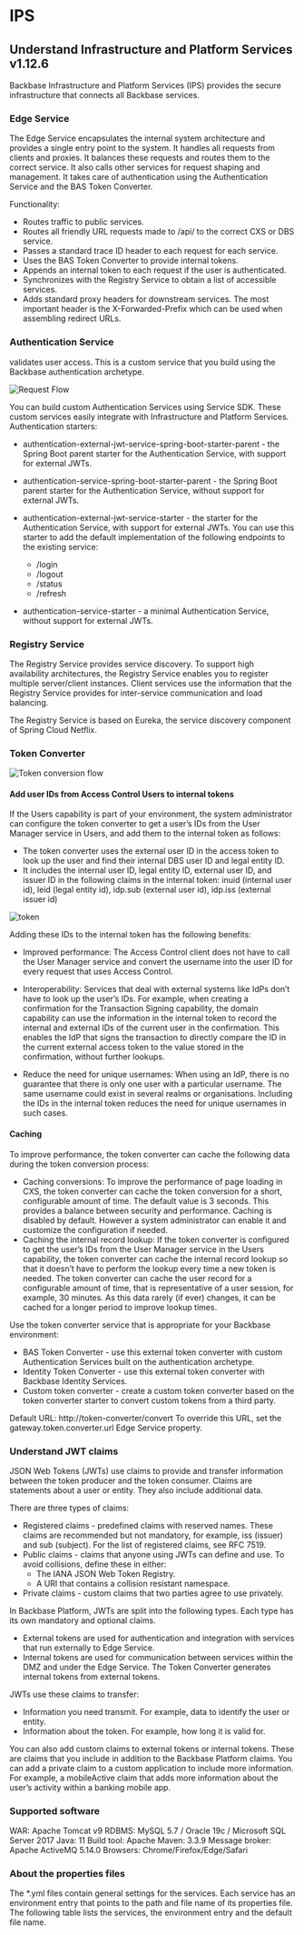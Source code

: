 # IPS

## Understand Infrastructure and Platform Services v1.12.6

Backbase Infrastructure and Platform Services (IPS) provides the secure infrastructure that connects all Backbase services.

### Edge Service
The Edge Service encapsulates the internal system architecture and provides a single entry point to the system. It handles all requests from clients and proxies. It balances these requests and routes them to the correct service. It also calls other services for request shaping and management. It takes care of authentication using the Authentication Service and the BAS Token Converter.

Functionality:
  - Routes traffic to public services.
  - Routes all friendly URL requests made to /api/ to the correct CXS or DBS service.
  - Passes a standard trace ID header to each request for each service.
  - Uses the BAS Token Converter to provide internal tokens.
  - Appends an internal token to each request if the user is authenticated.
  - Synchronizes with the Registry Service to obtain a list of accessible services.
  - Adds standard proxy headers for downstream services. The most important header is the X-Forwarded-Prefix which can be used when assembling redirect URLs.


### Authentication Service
validates user access. This is a custom service that you build using the Backbase authentication archetype.

![Request Flow](https://community.backbase.com/documentation/platform-services/1-12-6/images/puml/platform/authentication_service_flow.svg?ver=1.12.6)

You can build custom Authentication Services using Service SDK. These custom services easily integrate with Infrastructure and Platform Services.
Authentication starters:
- authentication-external-jwt-service-spring-boot-starter-parent - the Spring Boot parent starter for the Authentication Service, with support for external JWTs.
- authentication-service-spring-boot-starter-parent - the Spring Boot parent starter for the Authentication Service, without support for external JWTs.
- authentication-external-jwt-service-starter - the starter for the Authentication Service, with support for external JWTs.
You can use this starter to add the default implementation of the following endpoints to the existing service:
  - /login
  - /logout
  - /status
  - /refresh

- authentication-service-starter - a minimal Authentication Service, without support for external JWTs.


### Registry Service
The Registry Service provides service discovery. To support high availability architectures, the Registry Service enables you to register multiple server/client instances. Client services use the information that the Registry Service provides for inter-service communication and load balancing.

The Registry Service is based on Eureka, the service discovery component of Spring Cloud Netflix.


### Token Converter
![Token conversion flow](https://community.backbase.com/documentation/platform-services/1-12-6/images/puml/platform/token_converter.svg?ver=1.12.6)

#### Add user IDs from Access Control Users to internal tokens

If the Users capability is part of your environment, the system administrator can configure the token converter to get a user’s IDs from the User Manager service in Users, and add them to the internal token as follows:
- The token converter uses the external user ID in the access token to look up the user and find their internal DBS user ID and legal entity ID.
- It includes the internal user ID, legal entity ID, external user ID, and issuer ID in the following claims in the internal token: inuid (internal user id), leid (legal entity id), idp.sub (external user id), idp.iss (external issuer id)

![token](https://community.backbase.com/documentation/platform-services/1-12-6/images/puml/platform/token_converter_lookup_bas.svg?ver=1.12.6)

Adding these IDs to the internal token has the following benefits:
- Improved performance: The Access Control client does not have to call the User Manager service and convert the username into the user ID for every request that uses Access Control.

- Interoperability: Services that deal with external systems like IdPs don’t have to look up the user’s IDs. For example, when creating a confirmation for the Transaction Signing capability, the domain capability can use the information in the internal token to record the internal and external IDs of the current user in the confirmation. This enables the IdP that signs the transaction to directly compare the ID in the current external access token to the value stored in the confirmation, without further lookups.

- Reduce the need for unique usernames: When using an IdP, there is no guarantee that there is only one user with a particular username. The same username could exist in several realms or organisations. Including the IDs in the internal token reduces the need for unique usernames in such cases.

#### Caching
To improve performance, the token converter can cache the following data during the token conversion process:
- Caching conversions: To improve the performance of page loading in CXS, the token converter can cache the token conversion for a short, configurable amount of time. The default value is 3 seconds. This provides a balance between security and performance. Caching is disabled by default. However a system administrator can enable it and customize the configuration if needed.
- Caching the internal record lookup: If the token converter is configured to get the user’s IDs from the User Manager service in the Users capability, the token converter can cache the internal record lookup so that it doesn’t have to perform the lookup every time a new token is needed. The token converter can cache the user record for a configurable amount of time, that is representative of a user session, for example, 30 minutes. As this data rarely (if ever) changes, it can be cached for a longer period to improve lookup times.

Use the token converter service that is appropriate for your Backbase environment:
- BAS Token Converter - use this external token converter with custom Authentication Services built on the authentication archetype.
- Identity Token Converter - use this external token converter with Backbase Identity Services.
- Custom token converter - create a custom token converter based on the token converter starter to convert custom tokens from a third party.

Default URL: http://token-converter/convert
To override this URL, set the gateway.token.converter.url Edge Service property.


### Understand JWT claims

JSON Web Tokens (JWTs) use claims to provide and transfer information between the token producer and the token consumer. Claims are statements about a user or entity. They also include additional data.

There are three types of claims:
- Registered claims - predefined claims with reserved names.
These claims are recommended but not mandatory, for example, iss (issuer) and sub (subject). For the list of registered claims, see RFC 7519.
- Public claims - claims that anyone using JWTs can define and use. To avoid collisions, define these in either:
  - The IANA JSON Web Token Registry.
  - A URI that contains a collision resistant namespace.
- Private claims - custom claims that two parties agree to use privately.

In Backbase Platform, JWTs are split into the following types. Each type has its own mandatory and optional claims.
- External tokens are used for authentication and integration with services that run externally to Edge Service.
- Internal tokens are used for communication between services within the DMZ and under the Edge Service. The Token Converter generates internal tokens from external tokens.

JWTs use these claims to transfer:
- Information you need transmit. For example, data to identify the user or entity.
- Information about the token. For example, how long it is valid for.

You can also add custom claims to external tokens or internal tokens. These are claims that you include in addition to the Backbase Platform claims. You can add a private claim to a custom application to include more information. For example, a mobileActive claim that adds more information about the user’s activity within a banking mobile app.


### Supported software
WAR: Apache Tomcat v9
RDBMS: MySQL 5.7 / Oracle 19c / Microsoft SQL Server 2017
Java: 11
Build tool: Apache Maven: 3.3.9
Message broker: Apache ActiveMQ 5.14.0
Browsers: Chrome/Firefox/Edge/Safari

### About the properties files
The *.yml files contain general settings for the services. Each service has an environment entry that points to the path and file name of its properties file. The following table lists the services, the environment entry and the default file name.
